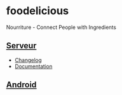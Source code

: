 foodelicious
============

Nourriture - Connect People with Ingredients

## [Serveur](https://github.com/rubRU/foodelicious/tree/master/source/server)

* [Changelog](https://github.com/rubRU/foodelicious/tree/master/source/server/CHANGELOG.md)
* [Documentation](https://github.com/rubRU/foodelicious/tree/master/source/server/README.md)

## [Android](https://github.com/rubRU/foodelicious/tree/master/source/android-app/FoodMania)
